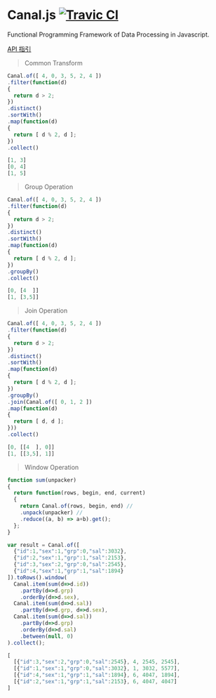 Canal.js [![Travic CI](https://travis-ci.org/KerneLab/Canal.svg?branch=master)](https://travis-ci.org/KerneLab/Canal)
=========================
Functional Programming Framework of Data Processing in Javascript.

[API 指引](https://github.com/KerneLab/Canal/wiki/API_Reference_CN)

> Common Transform

```js
Canal.of([ 4, 0, 3, 5, 2, 4 ])
.filter(function(d)
{
  return d > 2;
})
.distinct()
.sortWith()
.map(function(d)
{
  return [ d % 2, d ];
})
.collect()
```
```js
[1, 3]
[0, 4]
[1, 5]
```

> Group Operation

```js
Canal.of([ 4, 0, 3, 5, 2, 4 ])
.filter(function(d)
{
  return d > 2;
})
.distinct()
.sortWith()
.map(function(d)
{
  return [ d % 2, d ];
})
.groupBy()
.collect()
```
```js
[0, [4  ]]
[1, [3,5]]
```

> Join Operation

```js
Canal.of([ 4, 0, 3, 5, 2, 4 ])
.filter(function(d)
{
  return d > 2;
})
.distinct()
.sortWith()
.map(function(d)
{
  return [ d % 2, d ];
})
.groupBy()
.join(Canal.of([ 0, 1, 2 ])
.map(function(d)
{
  return [ d, d ];
}))
.collect()
```
```js
[0, [[4  ], 0]]
[1, [[3,5], 1]]
```

> Window Operation

```js
function sum(unpacker)
{
  return function(rows, begin, end, current)
  {
    return Canal.of(rows, begin, end) //
    .unpack(unpacker) //
    .reduce((a, b) => a+b).get();
  };
}

var result = Canal.of([
  {"id":1,"sex":1,"grp":0,"sal":3032},
  {"id":2,"sex":1,"grp":1,"sal":2153},
  {"id":3,"sex":2,"grp":0,"sal":2545},
  {"id":4,"sex":1,"grp":1,"sal":1894}
]).toRows().window(
  Canal.item(sum(d=>d.id))
    .partBy(d=>d.grp)
    .orderBy(d=>d.sex),
  Canal.item(sum(d=>d.sal))
    .partBy(d=>d.grp, d=>d.sex),
  Canal.item(sum(d=>d.sal))
    .partBy(d=>d.grp)
    .orderBy(d=>d.sal)
    .between(null, 0)
).collect();
```
```js
[
  [{"id":3,"sex":2,"grp":0,"sal":2545}, 4, 2545, 2545],
  [{"id":1,"sex":1,"grp":0,"sal":3032}, 1, 3032, 5577],
  [{"id":4,"sex":1,"grp":1,"sal":1894}, 6, 4047, 1894],
  [{"id":2,"sex":1,"grp":1,"sal":2153}, 6, 4047, 4047]
]
```
